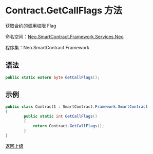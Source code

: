 # Contract.GetCallFlags 方法

获取合约的调用权限 Flag

命名空间：[Neo.SmartContract.Framework.Services.Neo](../../neo.md)

程序集：Neo.SmartContract.Framework

## 语法

```c#
public static extern byte GetCallFlags();
```

## 示例

```c#
public class Contract1 : SmartContract.Framework.SmartContract
{
        public static int GetCallFlags()
        {
            return Contract.GetCallFlags();
        }
}
```



[返回上级](../Contract.md)
